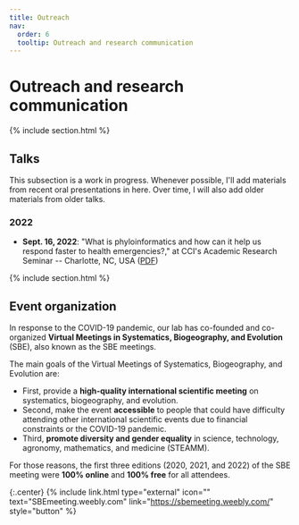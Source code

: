 ```yaml
---
title: Outreach
nav:
  order: 6
  tooltip: Outreach and research communication
---
```


<!--Preamble-->

# <i class="fas fa-seedling"></i>Outreach and research communication

{% include section.html %}

<!--Event organization-->


## <i class="fas fa-user-group"></i>Talks

This subsection is a work in progress. Whenever possible, I'll add materials from recent oral presentations in here. Over time, I will also add older materials from older talks.

### 2022

- **Sept. 16, 2022**: "What is phyloinformatics and how can it help us respond faster to health emergencies?," at CCI's Academic Research Seminar -- Charlotte, NC, USA ([PDF](https://drive.google.com/file/d/1EC5uAxjaWelf0XsoTaTn0UgWNLBuIpMa/view?usp=sharing))

{% include section.html %}

<!--Event organization-->


## <i class="fas fa-user-group"></i>Event organization


In response to the COVID-19 pandemic, our lab has co-founded and co-organized **Virtual Meetings in Systematics, Biogeography, and Evolution** (SBE), also known as the SBE meetings.

The main goals of the Virtual Meetings of Systematics, Biogeography, and Evolution are:

- First, provide a **high-quality international scientific meeting** on systematics, biogeography, and evolution.
- Second, make the event **accessible** to people that could have difficulty attending other international scientific events due to financial constraints or the COVID-19 pandemic.
- Third, **promote diversity and gender equality** in science, technology, agronomy, mathematics, and medicine (STEAMM).

For those reasons, the first three editions (2020, 2021, and 2022) of the SBE meeting were **100% online** and  **100% free** for all attendees.

{:.center}
{% include link.html type="external" icon="" text="SBEmeeting.weebly.com" link="https://sbemeeting.weebly.com/" style="button" %}
